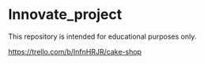 # Innovate_project

This repository is intended for educational purposes only.

https://trello.com/b/InfnHRJR/cake-shop
